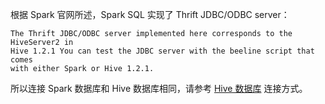 根据 Spark 官网所述，Spark SQL 实现了 Thrift JDBC/ODBC server：
```
The Thrift JDBC/ODBC server implemented here corresponds to the HiveServer2 in 
Hive 1.2.1 You can test the JDBC server with the beeline script that comes 
with either Spark or Hive 1.2.1.
```
所以连接 Spark 数据库和 Hive 数据库相同，请参考 [Hive 数据库](https://cloud.tencent.com/document/product/590/19560) 连接方式。
